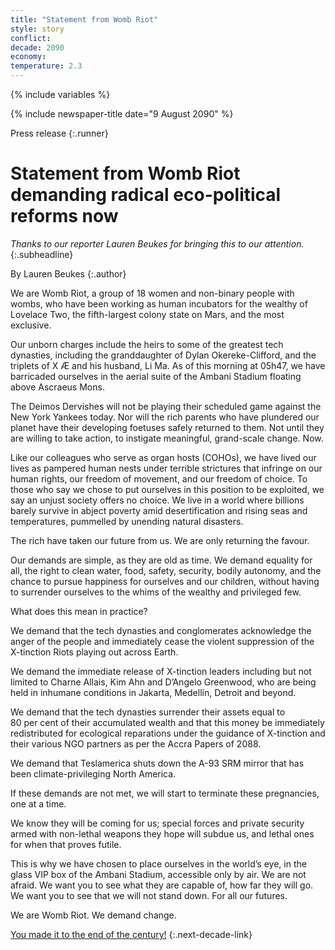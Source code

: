 ```yaml
---
title: "Statement from Womb Riot"
style: story
conflict:
decade: 2090
economy:
temperature: 2.3
---
```


{% include variables %}

{% include newspaper-title date="9 August 2090" %}

Press release
{:.runner}

# Statement from Womb Riot demanding radical eco-political reforms now

*Thanks to our reporter Lauren Beukes for bringing this to our attention.*
{:.subheadline}

By Lauren Beukes
{:.author}

We are Womb Riot, a group of 18 women and non-binary people with wombs, who have been working as human incubators for the wealthy of Lovelace Two, the fifth-largest colony state on Mars, and the most exclusive.

Our unborn charges include the heirs to some of the greatest tech dynasties, including the granddaughter of Dylan Okereke-Clifford, and the triplets of X&nbsp;Æ and his husband, Li Ma. As of this morning at 05h47, we have barricaded ourselves in the aerial suite of the Ambani Stadium floating above Ascraeus Mons.

The Deimos Dervishes will not be playing their scheduled game against the New York Yankees today. Nor will the rich parents who have plundered our planet have their developing foetuses safely returned to them. Not until they are willing to take action, to instigate meaningful, grand-scale change. Now.

Like our colleagues who serve as organ hosts (COHOs), we have lived our lives as pampered human nests under terrible strictures that infringe on our human rights, our freedom of movement, and our freedom of choice. To those who say we chose to put ourselves in this position to be exploited, we say an unjust society offers no choice. We live in a world where billions barely survive in abject poverty amid desertification and rising seas and temperatures, pummelled by unending natural disasters.

The rich have taken our future from us. We are only returning the favour.

Our demands are simple, as they are old as time. We demand equality for all, the right to clean water, food, safety, security, bodily autonomy, and the chance to pursue happiness for ourselves and our children, without having to surrender ourselves to the whims of the wealthy and privileged few.

What does this mean in practice?

We demand that the tech dynasties and conglomerates acknowledge the anger of the people and immediately cease the violent suppression of the X-tinction Riots playing out across Earth.

We demand the immediate release of X-tinction leaders including but not limited to Charne Allais, Kim Ahn and D’Angelo Greenwood, who are being held in inhumane conditions in Jakarta, Medellín, Detroit and beyond.

We demand that the tech dynasties surrender their assets equal to 80&nbsp;per&nbsp;cent of their accumulated wealth and that this money be immediately redistributed for ecological reparations under the guidance of X-tinction and their various NGO partners as per the Accra Papers of 2088.

We demand that Teslamerica shuts down the A-93 SRM mirror that has been climate-privileging North America.

If these demands are not met, we will start to terminate these pregnancies, one at a time.

We know they will be coming for us; special forces and private security armed with non-lethal weapons they hope will subdue us, and lethal ones for when that proves futile.

This is why we have chosen to place ourselves in the world’s eye, in the glass VIP box of the Ambani Stadium, accessible only by air. We are not afraid. We want you to see what they are capable of, how far they will go. We want you to see that we will not stand down. For all our futures.

We are Womb Riot. We demand change.

[You made it to the end of the century!](ending_2100-billionaire-saviours.html)
{:.next-decade-link}
